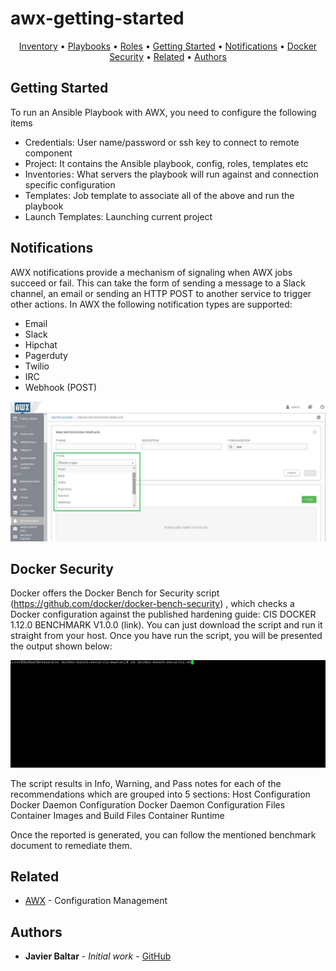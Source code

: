 # awx-getting-started
<p align="center">
  <a href="#Inventory">Inventory</a> •
  <a href="#Playbooks">Playbooks</a> •
  <a href="#Roles">Roles</a> •
  <a href="#Getting-Started">Getting Started</a> •
  <a href="#Notifications">Notifications</a> •
  <a href="#Docker-Security">Docker Security</a> •
  <a href="#related">Related</a> •
  <a href="#Authors">Authors</a>
</p>

## Getting Started
To run an Ansible Playbook with AWX, you need to configure the following items
- Credentials: User name/password or ssh key to connect to remote component
- Project: It contains the Ansible playbook, config, roles, templates etc
- Inventories : What servers the playbook will run against and connection specific configuration
- Templates: Job template to associate all of the above and run the playbook
- Launch Templates: Launching current project


## Notifications
AWX notifications provide a mechanism of signaling when AWX jobs succeed or fail. This can take the form of sending a message to a Slack channel, an email or sending an HTTP POST to another service to trigger other actions.
In AWX the following notification types are supported:
- Email
- Slack
- Hipchat
- Pagerduty
- Twilio
- IRC
- Webhook (POST)

![](awx-notifications.png)

## Docker Security
Docker offers the Docker Bench for Security script (https://github.com/docker/docker-bench-security) , which checks a Docker configuration against the published hardening guide: CIS DOCKER 1.12.0 BENCHMARK V1.0.0 (link). 
You can just download the script and run it straight from your host. Once you have run the script, you will be presented the output shown below:

![](dockerSecurity.gif)


The script results in Info, Warning, and Pass notes for each of the recommendations which are grouped into 5 sections:
Host Configuration
Docker Daemon Configuration
Docker Daemon Configuration Files
Container Images and Build Files
Container Runtime

Once the reported is generated, you can follow the mentioned benchmark document to remediate them.


## Related
* [AWX](https://github.com/ansible/awx) - Configuration Management
 
## Authors
* **Javier Baltar** - *Initial work* - [GitHub](https://github.com/JavierBaltar)

